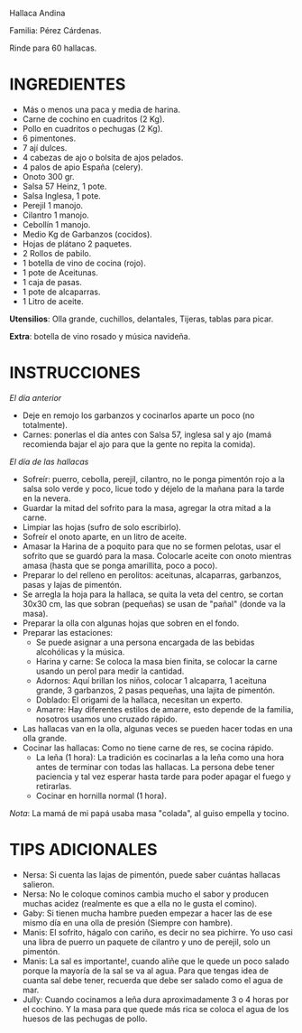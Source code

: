
Hallaca Andina

Familia: Pérez Cárdenas.

Rinde para 60 hallacas.

<!-- Foto, dibujo del resultado final? -->

# INGREDIENTES

* Más o menos una paca y media de harina.
* Carne de cochino en cuadritos (2 Kg).
* Pollo en cuadritos o pechugas (2 Kg).
* 6 pimentones.
* 7 ají dulces.
* 4 cabezas de ajo o bolsita de ajos pelados.
* 4 palos de apio España (celery).
* Onoto 300 gr.
* Salsa 57 Heinz, 1 pote.
* Salsa Inglesa, 1 pote.
* Perejil 1 manojo.
* Cilantro 1 manojo.
* Cebollín 1 manojo.
* Medio Kg de Garbanzos (cocidos).
* Hojas de plátano 2 paquetes.
* 2 Rollos de pabilo.
* 1 botella de vino de cocina (rojo).
* 1 pote de Aceitunas.
* 1 caja de pasas.
* 1 pote de alcaparras.
* 1 Litro de aceite.

**Utensilios**: Olla grande, cuchillos, delantales, Tijeras, tablas para picar.

**Extra**: botella de vino rosado y música navideña.

# INSTRUCCIONES

_El día anterior_

* Deje en remojo los garbanzos y cocinarlos aparte un poco (no totalmente).
* Carnes: ponerlas el día antes con Salsa 57, inglesa sal y ajo (mamá recomienda bajar el ajo para que la gente no repita la comida).

_El día de las hallacas_ 

* Sofreír: puerro, cebolla, perejil, cilantro, no le ponga pimentón rojo a la salsa solo verde y poco, licue todo y déjelo de la mañana para la tarde en la nevera.
* Guardar la mitad del sofrito para la masa, agregar la otra mitad a la carne.
* Limpiar las hojas (sufro de solo escribirlo).
* Sofreír el onoto aparte, en un litro de aceite.
* Amasar la Harina de a poquito para que no se formen pelotas, usar el sofrito que se guardó para la masa. Colocarle aceite con onoto mientras amasa (hasta que se ponga amarillita, poco a poco).
* Preparar lo del relleno en perolitos: aceitunas, alcaparras, garbanzos, pasas y lajas de pimentón.
* Se arregla la hoja para la hallaca, se quita la veta del centro, se cortan 30x30 cm, las que sobran (pequeñas) se usan de "pañal" (donde va la masa).
* Preparar la olla con algunas hojas que sobren en el fondo.
* Preparar las estaciones: 
  * Se puede asignar a una persona encargada de las bebidas alcohólicas y la música.
  * Harina y carne: Se coloca la masa bien finita, se colocar la carne usando un perol para medir la cantidad.
  * Adornos: Aquí brillan los niños, colocar 1 alcaparra, 1 aceituna grande, 3 garbanzos, 2 pasas pequeñas, una lajita de pimentón.
  * Doblado: El origami de la hallaca, necesitan un experto.
  * Amarre: Hay diferentes estilos de amarre, esto depende de la familia, nosotros usamos uno cruzado rápido.
* Las hallacas van en la olla, algunas veces se pueden hacer todas en una olla grande. 
* Cocinar las hallacas: Como no tiene carne de res, se cocina rápido.
  * La leña (1 hora): La tradición es cocinarlas a la leña como una hora antes de terminar con todas las hallacas. La persona debe tener paciencia y tal vez esperar hasta tarde para poder apagar el fuego y retirarlas.
  * Cocinar en hornilla normal (1 hora).

_Nota_: La mamá de mi papá usaba masa "colada", al guiso empella y tocino.

# TIPS ADICIONALES
* Nersa: Si cuenta las lajas de pimentón, puede saber cuántas hallacas salieron.
* Nersa: No le coloque cominos cambia mucho el sabor y producen muchas acidez (realmente es que a ella no le gusta el comino).
* Gaby: Si tienen mucha hambre pueden empezar a hacer las de ese mismo día en una olla de presión (Siempre con hambre).
* Manis: El sofrito, hágalo con cariño, es decir no sea pichirre. Yo uso casi una libra de puerro un paquete de cilantro y uno de perejil, solo un pimentón.
* Manis: La sal es importante!, cuando aliñe que le quede un poco salado porque la mayoría de la sal se va al agua. Para que tengas idea de cuanta sal debe tener, recuerda que debe ser salado como el agua de mar. 
* Jully: Cuando cocinamos a leña dura aproximadamente 3 o 4 horas  por el cochino. Y la masa para que quede más rica se coloca el agua de los huesos de las pechugas de pollo.

